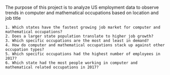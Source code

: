 The purpose of this project is to analyze US employment data to observe trends in computer and mathematical occupations based on location and job title 

    1. Which states have the fastest growing job market for computer and mathematical occupations?
	2. Does a larger state population translate to higher job growth? 
	3. Which specific occupations are the most and least in demand?
	4. How do computer and mathematical occupations stack up against other occupation types? 
	5. Which specific occupations had the highest number of employees in 2017? 
	6. Which state had the most people working in computer and mathematical related occupations in 2017?